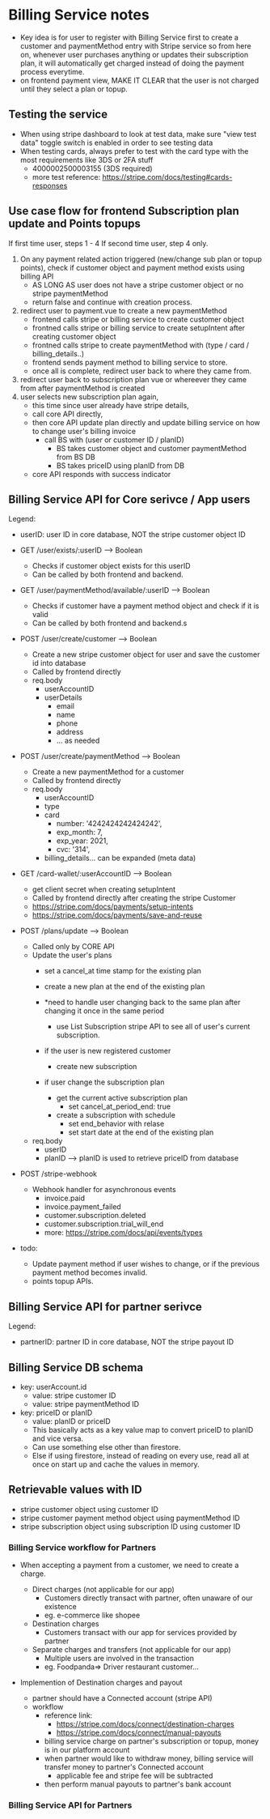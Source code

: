 # Billing Service notes

- Key idea is for user to register with Billing Service first to create a customer and paymentMethod entry with Stripe service so from here on, whenever user purchases anything or updates their subscription plan, it will automatically get charged instead of doing the payment process everytime.
- on frontend payment view, MAKE IT CLEAR that the user is not charged until they select a plan or topup.

## Testing the service
- When using stripe dashboard to look at test data, make sure "view test data" toggle switch is enabled in order to see testing data
- When testing cards, always prefer to test with the card type with the most requirements like 3DS or 2FA stuff
    - 4000002500003155  (3DS required)
    - more test reference: https://stripe.com/docs/testing#cards-responses
    

## Use case flow for frontend Subscription plan update and Points topups
If first time user, steps 1 - 4
If second time user, step 4 only.

1. On any payment related action triggered (new/change sub plan or topup points), check if customer object and payment method exists using billing API
    - AS LONG AS user does not have a stripe customer object or no stripe paymentMethod
    - return false and continue with creation process.
2. redirect user to payment.vue to create a new paymentMethod
    - frontend calls stripe or billing service to create customer object
    - frontned calls stripe or billing service to create setupIntent after creating customer object
    - frontned calls stripe to create paymentMethod with (type / card / billing_details..)
    - frontend sends payment method to billing service to store.
    - once all is complete, redirect user back to where they came from.
3. redirect user back to subscription plan vue or whereever they came from after paymentMethod is created
4. user selects new subscription plan again,
    - this time since user already have stripe details,
    - call core API directly,
    - then core API update plan directly and update billing service on how to change user's billing invoice
        - call BS with (user or customer ID / planID)
            - BS takes customer object and customer paymentMethod from BS DB
            - BS takes priceID using planID from DB
    - core API responds with success indicator


## Billing Service API for Core serivce / App users
Legend:
- userID: user ID in core database, NOT the stripe customer object ID

- GET /user/exists/:userID --> Boolean
    - Checks if customer object exists for this userID
    - Can be called by both frontend and backend.
- GET /user/paymentMethod/available/:userID --> Boolean
    - Checks if customer have a payment method object and check if it is valid
    - Can be called by both frontend and backend.s
- POST /user/create/customer --> Boolean
    - Create a new stripe customer object for user and save the customer id into database
    - Called by frontend directly
    - req.body
        - userAccountID
        - userDetails
            - email
            - name
            - phone
            - address
            - ... as needed
- POST /user/create/paymentMethod --> Boolean
    - Create a new paymentMethod for a customer
    - Called by frontend directly
    - req.body
        - userAccountID
        - type
        - card    
            - number: '4242424242424242',
            - exp_month: 7,
            - exp_year: 2021,
            - cvc: '314',
        - billing_details... can be expanded (meta data)
- GET /card-wallet/:userAccountID --> Boolean
    - get client secret when creating setupIntent
    - Called by frontend directly after creating the stripe Customer
    - https://stripe.com/docs/payments/setup-intents
    - https://stripe.com/docs/payments/save-and-reuse
- POST /plans/update --> Boolean
    - Called only by CORE API
    - Update the user's plans
        - set a cancel_at time stamp for the existing plan
        - create a new plan at the end of the existing plan
        - *need to handle user changing back to the same plan after changing it once in the same period
            - use List Subscription stripe API to see all of user's current subscription.


        - if the user is new registered customer
            - create new subscription
        - if user change the subscription plan 
            - get the current active subscription plan
                - set cancel_at_period_end: true
            - create a subscription with schedule
                - set end_behavior with relase
                - set start date at the end of the existing plan
    - req.body
        - userID
        - planID --> planID is used to retrieve priceID from database
- POST /stripe-webhook
    - Webhook handler for asynchronous events
        - invoice.paid
        - invoice.payment_failed
        - customer.subscription.deleted
        - customer.subscription.trial_will_end
        - more: https://stripe.com/docs/api/events/types
- todo:
    - Update payment method if user wishes to change, or if the previous payment method becomes invalid.
    - points topup APIs.


## Billing Service API for partner serivce
Legend:
- partnerID: partner ID in core database, NOT the stripe payout ID


## Billing Service DB schema
- key: userAccount.id
    - value: stripe customer ID
    - value: stripe paymentMethod ID
- key: priceID or planID
    - value: planID or priceID
    - This basically acts as a key value map to convert priceID to planID and vice versa.
    - Can use something else other than firestore.
    - Else if using firestore, instead of reading on every use, read all at once on start up and cache the values in memory.


## Retrievable values with ID
- stripe customer object using customer ID
- stripe customer payment method object using paymentMethod ID
- stripe subscription object using subscription ID using customer ID


### Billing Service workflow for Partners
- When accepting a payment from a customer, we need to create a charge.
    - Direct charges (not applicable for our app)
        - Customers directly transact with partner, often unaware of our existence
        - eg. e-commerce like shopee
    - Destination charges
        - Customers transact with our app for services provided by partner
    - Separate charges and transfers (not applicable for our app)
        - Multiple users are involved in the transaction
        - eg. Foodpanda=> Driver restaurant customer...

- Implemention of Destination charges and payout
    - partner should have a Connected account (stripe API)
    - workflow
        - reference link:
            - https://stripe.com/docs/connect/destination-charges
            - https://stripe.com/docs/connect/manual-payouts
        - billing service charge on partner's subscription or topup, money is in our platform account
        - when partner would like to withdraw money, billing service will transfer money to partner's Connected account
            - applicable fee and stripe fee will be subtracted
        - then perform manual payouts to partner's bank account
            
            
### Billing Service API for Partners
